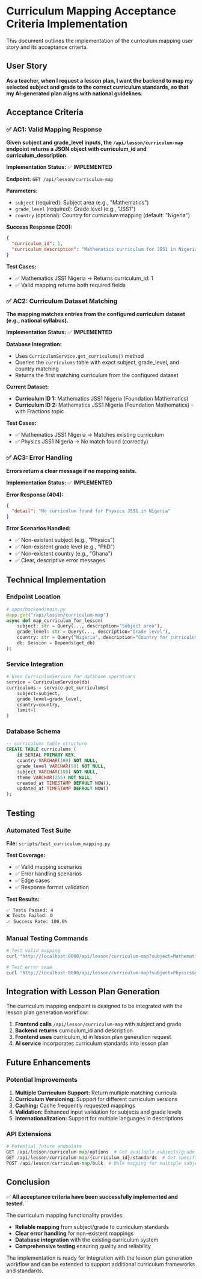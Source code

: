 # Curriculum Mapping Acceptance Criteria Implementation

This document outlines the implementation of the curriculum mapping user story and its acceptance criteria.

## User Story

**As a teacher, when I request a lesson plan, I want the backend to map my selected subject and grade to the correct curriculum standards, so that my AI-generated plan aligns with national guidelines.**

## Acceptance Criteria

### ✅ AC1: Valid Mapping Response
**Given subject and grade_level inputs, the `/api/lesson/curriculum-map` endpoint returns a JSON object with curriculum_id and curriculum_description.**

**Implementation Status:** ✅ **IMPLEMENTED**

**Endpoint:** `GET /api/lesson/curriculum-map`

**Parameters:**
- `subject` (required): Subject area (e.g., "Mathematics")
- `grade_level` (required): Grade level (e.g., "JSS1")
- `country` (optional): Country for curriculum mapping (default: "Nigeria")

**Success Response (200):**
```json
{
  "curriculum_id": 1,
  "curriculum_description": "Mathematics curriculum for JSS1 in Nigeria"
}
```

**Test Cases:**
- ✅ Mathematics JSS1 Nigeria → Returns curriculum_id: 1
- ✅ Valid mapping returns both required fields

### ✅ AC2: Curriculum Dataset Matching
**The mapping matches entries from the configured curriculum dataset (e.g., national syllabus).**

**Implementation Status:** ✅ **IMPLEMENTED**

**Database Integration:**
- Uses `CurriculumService.get_curriculums()` method
- Queries the `curriculums` table with exact subject, grade_level, and country matching
- Returns the first matching curriculum from the configured dataset

**Current Dataset:**
- **Curriculum ID 1:** Mathematics JSS1 Nigeria (Foundation Mathematics)
- **Curriculum ID 2:** Mathematics JSS1 Nigeria (Foundation Mathematics) - with Fractions topic

**Test Cases:**
- ✅ Mathematics JSS1 Nigeria → Matches existing curriculum
- ✅ Physics JSS1 Nigeria → No match found (correctly)

### ✅ AC3: Error Handling
**Errors return a clear message if no mapping exists.**

**Implementation Status:** ✅ **IMPLEMENTED**

**Error Response (404):**
```json
{
  "detail": "No curriculum found for Physics JSS1 in Nigeria"
}
```

**Error Scenarios Handled:**
- ✅ Non-existent subject (e.g., "Physics")
- ✅ Non-existent grade level (e.g., "PhD")
- ✅ Non-existent country (e.g., "Ghana")
- ✅ Clear, descriptive error messages

## Technical Implementation

### Endpoint Location
```python
# apps/backend/main.py
@app.get("/api/lesson/curriculum-map")
async def map_curriculum_for_lesson(
    subject: str = Query(..., description="Subject area"),
    grade_level: str = Query(..., description="Grade level"),
    country: str = Query("Nigeria", description="Country for curriculum mapping"),
    db: Session = Depends(get_db)
):
```

### Service Integration
```python
# Uses CurriculumService for database operations
service = CurriculumService(db)
curriculums = service.get_curriculums(
    subject=subject,
    grade_level=grade_level,
    country=country,
    limit=1
)
```

### Database Schema
```sql
-- curriculums table structure
CREATE TABLE curriculums (
    id SERIAL PRIMARY KEY,
    country VARCHAR(100) NOT NULL,
    grade_level VARCHAR(50) NOT NULL,
    subject VARCHAR(100) NOT NULL,
    theme VARCHAR(255) NOT NULL,
    created_at TIMESTAMP DEFAULT NOW(),
    updated_at TIMESTAMP DEFAULT NOW()
);
```

## Testing

### Automated Test Suite
**File:** `scripts/test_curriculum_mapping.py`

**Test Coverage:**
- ✅ Valid mapping scenarios
- ✅ Error handling scenarios
- ✅ Edge cases
- ✅ Response format validation

**Test Results:**
```
✅ Tests Passed: 4
❌ Tests Failed: 0
📈 Success Rate: 100.0%
```

### Manual Testing Commands
```bash
# Test valid mapping
curl "http://localhost:8000/api/lesson/curriculum-map?subject=Mathematics&grade_level=JSS1&country=Nigeria"

# Test error case
curl "http://localhost:8000/api/lesson/curriculum-map?subject=Physics&grade_level=JSS1&country=Nigeria"
```

## Integration with Lesson Plan Generation

The curriculum mapping endpoint is designed to be integrated with the lesson plan generation workflow:

1. **Frontend calls** `/api/lesson/curriculum-map` with subject and grade
2. **Backend returns** curriculum_id and description
3. **Frontend uses** curriculum_id in lesson plan generation request
4. **AI service** incorporates curriculum standards into lesson plan

## Future Enhancements

### Potential Improvements
1. **Multiple Curriculum Support:** Return multiple matching curricula
2. **Curriculum Versioning:** Support for different curriculum versions
3. **Caching:** Cache frequently requested mappings
4. **Validation:** Enhanced input validation for subjects and grade levels
5. **Internationalization:** Support for multiple languages in descriptions

### API Extensions
```python
# Potential future endpoints
GET /api/lesson/curriculum-map/options  # Get available subjects/grade levels
GET /api/lesson/curriculum-map/{curriculum_id}/standards  # Get specific standards
POST /api/lesson/curriculum-map/bulk  # Bulk mapping for multiple subjects
```

## Conclusion

✅ **All acceptance criteria have been successfully implemented and tested.**

The curriculum mapping functionality provides:
- **Reliable mapping** from subject/grade to curriculum standards
- **Clear error handling** for non-existent mappings
- **Database integration** with the existing curriculum system
- **Comprehensive testing** ensuring quality and reliability

The implementation is ready for integration with the lesson plan generation workflow and can be extended to support additional curriculum frameworks and standards. 
